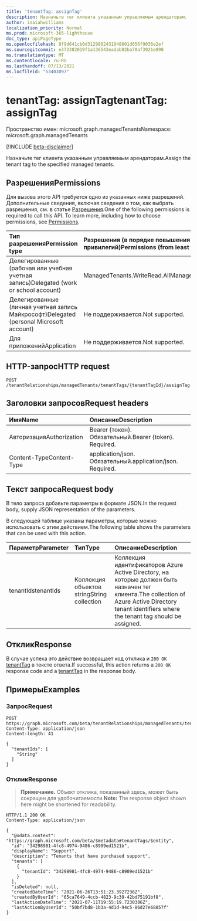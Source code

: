 ```yaml
---
title: 'tenantTag: assignTag'
description: Назначьте тег клиента указанным управляемым арендаторам.
author: isaiahwilliams
localization_priority: Normal
ms.prod: microsoft-365-lighthouse
doc_type: apiPageType
ms.openlocfilehash: 8f9d641cb0d3129802431948601d656f9036e2ef
ms.sourcegitcommit: e372382019f1a136543eadab02ba70af3921e098
ms.translationtype: MT
ms.contentlocale: ru-RU
ms.lasthandoff: 07/13/2021
ms.locfileid: "53403097"
---
```

# <a name="tenanttag-assigntag"></a><span data-ttu-id="60e3f-103">tenantTag: assignTag</span><span class="sxs-lookup"><span data-stu-id="60e3f-103">tenantTag: assignTag</span></span>
<span data-ttu-id="60e3f-104">Пространство имен: microsoft.graph.managedTenants</span><span class="sxs-lookup"><span data-stu-id="60e3f-104">Namespace: microsoft.graph.managedTenants</span></span>

[!INCLUDE [beta-disclaimer](../../includes/beta-disclaimer.md)]

<span data-ttu-id="60e3f-105">Назначьте тег клиента указанным управляемым арендаторам.</span><span class="sxs-lookup"><span data-stu-id="60e3f-105">Assign the tenant tag to the specified managed tenants.</span></span>

## <a name="permissions"></a><span data-ttu-id="60e3f-106">Разрешения</span><span class="sxs-lookup"><span data-stu-id="60e3f-106">Permissions</span></span>
<span data-ttu-id="60e3f-p101">Для вызова этого API требуется одно из указанных ниже разрешений. Дополнительные сведения, включая сведения о том, как выбрать разрешения, см. в статье [Разрешения](/graph/permissions-reference).</span><span class="sxs-lookup"><span data-stu-id="60e3f-p101">One of the following permissions is required to call this API. To learn more, including how to choose permissions, see [Permissions](/graph/permissions-reference).</span></span>

|<span data-ttu-id="60e3f-109">Тип разрешения</span><span class="sxs-lookup"><span data-stu-id="60e3f-109">Permission type</span></span>|<span data-ttu-id="60e3f-110">Разрешения (в порядке повышения привилегий)</span><span class="sxs-lookup"><span data-stu-id="60e3f-110">Permissions (from least to most privileged)</span></span>|
|:---|:---|
|<span data-ttu-id="60e3f-111">Делегированные (рабочая или учебная учетная запись)</span><span class="sxs-lookup"><span data-stu-id="60e3f-111">Delegated (work or school account)</span></span>|<span data-ttu-id="60e3f-112">ManagedTenants.WriteRead.All</span><span class="sxs-lookup"><span data-stu-id="60e3f-112">ManagedTenants.WriteRead.All</span></span>|
|<span data-ttu-id="60e3f-113">Делегированные (личная учетная запись Майкрософт)</span><span class="sxs-lookup"><span data-stu-id="60e3f-113">Delegated (personal Microsoft account)</span></span>|<span data-ttu-id="60e3f-114">Не поддерживается.</span><span class="sxs-lookup"><span data-stu-id="60e3f-114">Not supported.</span></span>|
|<span data-ttu-id="60e3f-115">Для приложений</span><span class="sxs-lookup"><span data-stu-id="60e3f-115">Application</span></span>|<span data-ttu-id="60e3f-116">Не поддерживается.</span><span class="sxs-lookup"><span data-stu-id="60e3f-116">Not supported.</span></span>|

## <a name="http-request"></a><span data-ttu-id="60e3f-117">HTTP-запрос</span><span class="sxs-lookup"><span data-stu-id="60e3f-117">HTTP request</span></span>

<!-- {
  "blockType": "ignored"
}
-->
``` http
POST /tenantRelationships/managedTenants/tenantTags/{tenantTagId}/assignTag
```

## <a name="request-headers"></a><span data-ttu-id="60e3f-118">Заголовки запросов</span><span class="sxs-lookup"><span data-stu-id="60e3f-118">Request headers</span></span>
|<span data-ttu-id="60e3f-119">Имя</span><span class="sxs-lookup"><span data-stu-id="60e3f-119">Name</span></span>|<span data-ttu-id="60e3f-120">Описание</span><span class="sxs-lookup"><span data-stu-id="60e3f-120">Description</span></span>|
|:---|:---|
|<span data-ttu-id="60e3f-121">Авторизация</span><span class="sxs-lookup"><span data-stu-id="60e3f-121">Authorization</span></span>|<span data-ttu-id="60e3f-p102">Bearer {токен}. Обязательный.</span><span class="sxs-lookup"><span data-stu-id="60e3f-p102">Bearer {token}. Required.</span></span>|
|<span data-ttu-id="60e3f-124">Content-Type</span><span class="sxs-lookup"><span data-stu-id="60e3f-124">Content-Type</span></span>|<span data-ttu-id="60e3f-p103">application/json. Обязательный.</span><span class="sxs-lookup"><span data-stu-id="60e3f-p103">application/json. Required.</span></span>|

## <a name="request-body"></a><span data-ttu-id="60e3f-127">Текст запроса</span><span class="sxs-lookup"><span data-stu-id="60e3f-127">Request body</span></span>
<span data-ttu-id="60e3f-128">В тело запроса добавьте параметры в формате JSON.</span><span class="sxs-lookup"><span data-stu-id="60e3f-128">In the request body, supply JSON representation of the parameters.</span></span>

<span data-ttu-id="60e3f-129">В следующей таблице указаны параметры, которые можно использовать с этим действием.</span><span class="sxs-lookup"><span data-stu-id="60e3f-129">The following table shows the parameters that can be used with this action.</span></span>

|<span data-ttu-id="60e3f-130">Параметр</span><span class="sxs-lookup"><span data-stu-id="60e3f-130">Parameter</span></span>|<span data-ttu-id="60e3f-131">Тип</span><span class="sxs-lookup"><span data-stu-id="60e3f-131">Type</span></span>|<span data-ttu-id="60e3f-132">Описание</span><span class="sxs-lookup"><span data-stu-id="60e3f-132">Description</span></span>|
|:---|:---|:---|
|<span data-ttu-id="60e3f-133">tenantIds</span><span class="sxs-lookup"><span data-stu-id="60e3f-133">tenantIds</span></span>|<span data-ttu-id="60e3f-134">Коллекция объектов string</span><span class="sxs-lookup"><span data-stu-id="60e3f-134">String collection</span></span>|<span data-ttu-id="60e3f-135">Коллекция идентификаторов Azure Active Directory, на которые должен быть назначен тег клиента.</span><span class="sxs-lookup"><span data-stu-id="60e3f-135">The collection of Azure Active Directory tenant identifiers where the tenant tag should be assigned.</span></span>|

## <a name="response"></a><span data-ttu-id="60e3f-136">Отклик</span><span class="sxs-lookup"><span data-stu-id="60e3f-136">Response</span></span>

<span data-ttu-id="60e3f-137">В случае успеха это действие возвращает код отклика и `200 OK` [tenantTag](../resources/managedtenants-tenanttag.md) в тексте ответа.</span><span class="sxs-lookup"><span data-stu-id="60e3f-137">If successful, this action returns a `200 OK` response code and a [tenantTag](../resources/managedtenants-tenanttag.md) in the response body.</span></span>

## <a name="examples"></a><span data-ttu-id="60e3f-138">Примеры</span><span class="sxs-lookup"><span data-stu-id="60e3f-138">Examples</span></span>

### <a name="request"></a><span data-ttu-id="60e3f-139">Запрос</span><span class="sxs-lookup"><span data-stu-id="60e3f-139">Request</span></span>
<!-- {
  "blockType": "request",
  "name": "tenanttag_assigntag"
}
-->
``` http
POST https://graph.microsoft.com/beta/tenantRelationships/managedTenants/tenantTags/{tenantTagId}/assignTag
Content-Type: application/json
Content-length: 41

{
  "tenantIds": [
    "String"
  ]
}
```

### <a name="response"></a><span data-ttu-id="60e3f-140">Отклик</span><span class="sxs-lookup"><span data-stu-id="60e3f-140">Response</span></span>
><span data-ttu-id="60e3f-141">**Примечание.** Объект отклика, показанный здесь, может быть сокращен для удобочитаемости.</span><span class="sxs-lookup"><span data-stu-id="60e3f-141">**Note:** The response object shown here might be shortened for readability.</span></span>
<!-- {
  "blockType": "response",
  "truncated": true,
  "@odata.type": "microsoft.graph.managedTenants.tenantTag"
}
-->
``` http
HTTP/1.1 200 OK
Content-Type: application/json

{
  "@odata.context": "https://graph.microsoft.com/beta/$metadata#tenantTags/$entity",
  "id": "34298981-4fc8-4974-9486-c8909ed1521b",
  "displayName": "Support",
  "description": "Tenants that have purchased support",
  "tenants": [
    {
      "tenantId": "34298981-4fc8-4974-9486-c8909ed1521b"
    }
  ],
  "isDeleted": null,
  "createdDateTime": "2021-06-26T13:51:23.3927236Z",
  "createdByUserId": "65ca7649-4ccb-4823-9c39-42bd75191bf8",
  "lastActionDateTime": "2021-07-11T19:55:19.7230386Z",
  "lastActionByUserId": "50bf7bd8-1b3a-4d1d-94c5-86d27e68857f"
}
```
